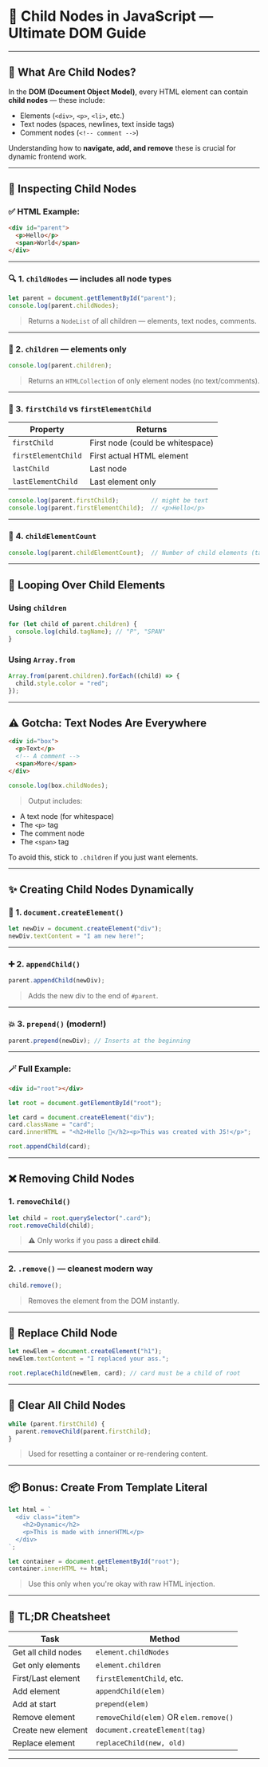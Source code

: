 

# 🧒 Child Nodes in JavaScript — Ultimate DOM Guide

---

## 🧠 What Are Child Nodes?

In the **DOM (Document Object Model)**, every HTML element can contain **child nodes** — these include:

* Elements (`<div>`, `<p>`, `<li>`, etc.)
* Text nodes (spaces, newlines, text inside tags)
* Comment nodes (`<!-- comment -->`)

Understanding how to **navigate, add, and remove** these is crucial for dynamic frontend work.

---

## 👀 Inspecting Child Nodes

### ✅ HTML Example:

```html
<div id="parent">
  <p>Hello</p>
  <span>World</span>
</div>
```

---

### 🔍 1. `childNodes` — includes all node types

```js
let parent = document.getElementById("parent");
console.log(parent.childNodes);
```

> Returns a `NodeList` of all children — elements, text nodes, comments.

---

### 🧼 2. `children` — **elements only**

```js
console.log(parent.children);
```

> Returns an `HTMLCollection` of only element nodes (no text/comments).

---

### 🎯 3. `firstChild` vs `firstElementChild`

| Property            | Returns                          |
| ------------------- | -------------------------------- |
| `firstChild`        | First node (could be whitespace) |
| `firstElementChild` | First actual HTML element        |
| `lastChild`         | Last node                        |
| `lastElementChild`  | Last element only                |

```js
console.log(parent.firstChild);         // might be text
console.log(parent.firstElementChild);  // <p>Hello</p>
```

---

### 🔢 4. `childElementCount`

```js
console.log(parent.childElementCount);  // Number of child elements (tags only)
```

---

## 🔁 Looping Over Child Elements

### Using `children`

```js
for (let child of parent.children) {
  console.log(child.tagName); // "P", "SPAN"
}
```

### Using `Array.from`

```js
Array.from(parent.children).forEach((child) => {
  child.style.color = "red";
});
```

---

## ⚠️ Gotcha: Text Nodes Are Everywhere

```html
<div id="box">
  <p>Text</p>
  <!-- A comment -->
  <span>More</span>
</div>
```

```js
console.log(box.childNodes); 
```

> Output includes:

* A text node (for whitespace)
* The `<p>` tag
* The comment node
* The `<span>` tag

To avoid this, stick to `.children` if you just want elements.

---

## ✨ Creating Child Nodes Dynamically

### 🧱 1. `document.createElement()`

```js
let newDiv = document.createElement("div");
newDiv.textContent = "I am new here!";
```

---

### ➕ 2. `appendChild()`

```js
parent.appendChild(newDiv);
```

> Adds the new div to the end of `#parent`.

---

### 💥 3. `prepend()` (modern!)

```js
parent.prepend(newDiv); // Inserts at the beginning
```

---

### 🪄 Full Example:

```html
<div id="root"></div>
```

```js
let root = document.getElementById("root");

let card = document.createElement("div");
card.className = "card";
card.innerHTML = "<h2>Hello 👋</h2><p>This was created with JS!</p>";

root.appendChild(card);
```

---

## ❌ Removing Child Nodes

### 1. `removeChild()`

```js
let child = root.querySelector(".card");
root.removeChild(child);
```

> ⚠️ Only works if you pass a **direct child**.

---

### 2. `.remove()` — cleanest modern way

```js
child.remove();
```

> Removes the element from the DOM instantly.

---

## 🔁 Replace Child Node

```js
let newElem = document.createElement("h1");
newElem.textContent = "I replaced your ass.";

root.replaceChild(newElem, card); // card must be a child of root
```

---

## 🔧 Clear All Child Nodes

```js
while (parent.firstChild) {
  parent.removeChild(parent.firstChild);
}
```

> Used for resetting a container or re-rendering content.

---

## 📦 Bonus: Create From Template Literal

```js
let html = `
  <div class="item">
    <h2>Dynamic</h2>
    <p>This is made with innerHTML</p>
  </div>
`;

let container = document.getElementById("root");
container.innerHTML += html;
```

> Use this only when you're okay with raw HTML injection.

---

## 📌 TL;DR Cheatsheet

| Task                | Method                                 |
| ------------------- | -------------------------------------- |
| Get all child nodes | `element.childNodes`                   |
| Get only elements   | `element.children`                     |
| First/Last element  | `firstElementChild`, etc.              |
| Add element         | `appendChild(elem)`                    |
| Add at start        | `prepend(elem)`                        |
| Remove element      | `removeChild(elem)` OR `elem.remove()` |
| Create new element  | `document.createElement(tag)`          |
| Replace element     | `replaceChild(new, old)`               |

---
